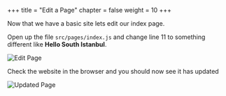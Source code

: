 +++
title = "Edit a Page"
chapter = false
weight = 10
+++

Now that we have a basic site lets edit our index page.

Open up the file `src/pages/index.js` and change line 11 to something different like **Hello South Istanbul**.

![Edit Page](/images/edit-page-1.png)

Check the website in the browser and you should now see it has updated

![Updated Page](/images/edit-page-2.png)
